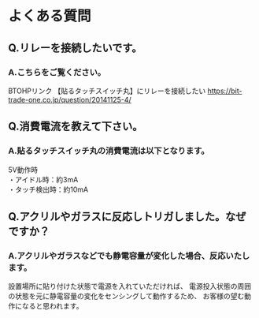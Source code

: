 # よくある質問

## Q.リレーを接続したいです。

### A.こちらをご覧ください。
BTOHPリンク 【貼るタッチスイッチ丸】にリレーを接続したい
https://bit-trade-one.co.jp/question/20141125-4/


## Q.消費電流を教えて下さい。

### A.貼るタッチスイッチ丸の消費電流は以下となります。

5V動作時  
・アイドル時：約3mA  
・タッチ検出時：約10mA  


## Q.アクリルやガラスに反応しトリガしました。なぜですか？

### A.アクリルやガラスなどでも静電容量が変化した場合、反応いたします。

設置場所に貼り付けた状態で電源を入れていただければ、
電源投入状態の周囲の状態を元に静電容量の変化をセンシングして動作するため、
お客様の望む動作になると思われます。
